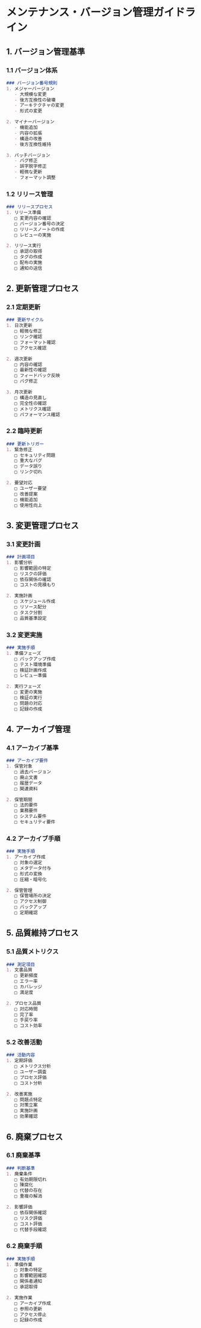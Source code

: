 # メンテナンス・バージョン管理ガイドライン

## 1. バージョン管理基準

### 1.1 バージョン体系
```markdown
### バージョン番号規則
1. メジャーバージョン
   - 大規模な変更
   - 後方互換性の破壊
   - アーキテクチャの変更
   - 形式の変更

2. マイナーバージョン
   - 機能追加
   - 内容の拡張
   - 構造の改善
   - 後方互換性維持

3. パッチバージョン
   - バグ修正
   - 誤字脱字修正
   - 軽微な更新
   - フォーマット調整
```

### 1.2 リリース管理
```markdown
### リリースプロセス
1. リリース準備
   □ 変更内容の確認
   □ バージョン番号の決定
   □ リリースノートの作成
   □ レビューの実施

2. リリース実行
   □ 承認の取得
   □ タグの作成
   □ 配布の実施
   □ 通知の送信
```

## 2. 更新管理プロセス

### 2.1 定期更新
```markdown
### 更新サイクル
1. 日次更新
   □ 軽微な修正
   □ リンク確認
   □ フォーマット確認
   □ アクセス確認

2. 週次更新
   □ 内容の確認
   □ 最新性の確認
   □ フィードバック反映
   □ バグ修正

3. 月次更新
   □ 構造の見直し
   □ 完全性の確認
   □ メトリクス確認
   □ パフォーマンス確認
```

### 2.2 臨時更新
```markdown
### 更新トリガー
1. 緊急修正
   □ セキュリティ問題
   □ 重大なバグ
   □ データ誤り
   □ リンク切れ

2. 要望対応
   □ ユーザー要望
   □ 改善提案
   □ 機能追加
   □ 使用性向上
```

## 3. 変更管理プロセス

### 3.1 変更計画
```markdown
### 計画項目
1. 影響分析
   □ 影響範囲の特定
   □ リスクの評価
   □ 依存関係の確認
   □ コストの見積もり

2. 実施計画
   □ スケジュール作成
   □ リソース配分
   □ タスク分割
   □ 品質基準設定
```

### 3.2 変更実施
```markdown
### 実施手順
1. 準備フェーズ
   □ バックアップ作成
   □ テスト環境準備
   □ 検証計画作成
   □ レビュー準備

2. 実行フェーズ
   □ 変更の実施
   □ 検証の実行
   □ 問題の対応
   □ 記録の作成
```

## 4. アーカイブ管理

### 4.1 アーカイブ基準
```markdown
### アーカイブ要件
1. 保管対象
   □ 過去バージョン
   □ 廃止文書
   □ 履歴データ
   □ 関連資料

2. 保管期間
   □ 法的要件
   □ 業務要件
   □ システム要件
   □ セキュリティ要件
```

### 4.2 アーカイブ手順
```markdown
### 実施手順
1. アーカイブ作成
   □ 対象の選定
   □ メタデータ付与
   □ 形式の変換
   □ 圧縮・暗号化

2. 保管管理
   □ 保管場所の決定
   □ アクセス制御
   □ バックアップ
   □ 定期確認
```

## 5. 品質維持プロセス

### 5.1 品質メトリクス
```markdown
### 測定項目
1. 文書品質
   □ 更新頻度
   □ エラー率
   □ カバレッジ
   □ 満足度

2. プロセス品質
   □ 対応時間
   □ 完了率
   □ 手戻り率
   □ コスト効率
```

### 5.2 改善活動
```markdown
### 活動内容
1. 定期評価
   □ メトリクス分析
   □ ユーザー調査
   □ プロセス評価
   □ コスト分析

2. 改善実施
   □ 問題点特定
   □ 対策立案
   □ 実施計画
   □ 効果確認
```

## 6. 廃棄プロセス

### 6.1 廃棄基準
```markdown
### 判断基準
1. 廃棄条件
   □ 有効期限切れ
   □ 陳腐化
   □ 代替の存在
   □ 重複の解消

2. 影響評価
   □ 依存関係確認
   □ リスク評価
   □ コスト評価
   □ 代替手段確認
```

### 6.2 廃棄手順
```markdown
### 実施手順
1. 準備作業
   □ 対象の特定
   □ 影響範囲確認
   □ 関係者通知
   □ 承認取得

2. 実施作業
   □ アーカイブ作成
   □ 参照の更新
   □ アクセス停止
   □ 記録の作成